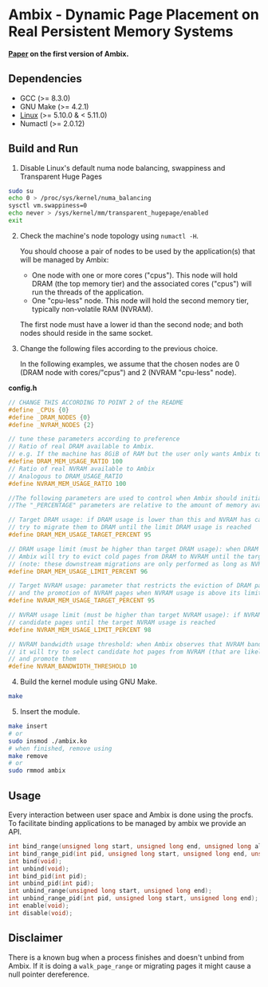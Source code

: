 # Ambix - Dynamic Page Placement on Real Persistent Memory Systems
**[Paper](https://arxiv.org/abs/2112.12685) on the first version of Ambix.**

## Dependencies
- GCC (>= 8.3.0)
- GNU Make (>= 4.2.1)
- [Linux](https://cdn.kernel.org/pub/linux/kernel/v5.x/linux-5.10.tar.xz) (>= 5.10.0 & < 5.11.0)
- Numactl (>= 2.0.12)

## Build and Run
1. Disable Linux's default numa node balancing, swappiness and Transparent Huge Pages
```sh
sudo su
echo 0 > /proc/sys/kernel/numa_balancing
sysctl vm.swappiness=0
echo never > /sys/kernel/mm/transparent_hugepage/enabled
exit
```
2. Check the machine's node topology using `numactl -H`.
   
   You should choose a pair of nodes to be used by the application(s) that will be managed by Ambix:

   - One node with one or more cores ("cpus"). This node will hold DRAM (the top memory tier) and the associated cores ("cpus") will run the threads of the application.
   - One "cpu-less" node. This node will hold the second memory tier, typically non-volatile RAM (NVRAM).
   
   The first node must have a lower id than the second node; and both nodes should reside in the same socket.
   
4. Change the following files according to the previous choice.

   In the following examples, we assume that the chosen nodes are 0 (DRAM node with cores/"cpus") and 2 (NVRAM "cpu-less" node).

**config.h**
```C
// CHANGE THIS ACCORDING TO POINT 2 of the README
#define _CPUs {0}
#define _DRAM_NODES {0}
#define _NVRAM_NODES {2}

// tune these parameters according to preference
// Ratio of real DRAM available to Ambix.
// e.g. If the machine has 8GiB of RAM but the user only wants Ambix to see 4GiB, this parameter should be set to 50
#define DRAM_MEM_USAGE_RATIO 100
// Ratio of real NVRAM available to Ambix
// Analogous to DRAM_USAGE_RATIO
#define NVRAM_MEM_USAGE_RATIO 100

//The following parameters are used to control when Ambix should initiate page migration between memory tiers
//The "_PERCENTAGE" parameters are relative to the amount of memory available to Ambix at each node

// Target DRAM usage: if DRAM usage is lower than this and NVRAM has candidate pages, Ambix will
// try to migrate them to DRAM until the limit DRAM usage is reached
#define DRAM_MEM_USAGE_TARGET_PERCENT 95

// DRAM usage limit (must be higher than target DRAM usage): when DRAM usage exceeds this limit,
// Ambix will try to evict cold pages from DRAM to NVRAM until the target DRAM usage is reached
// (note: these downstream migrations are only performed as long as NVRAM usage is below the target NVRAM usage).
#define DRAM_MEM_USAGE_LIMIT_PERCENT 96

// Target NVRAM usage: parameter that restricts the eviction of DRAM pages (see description of DRAM usage limit)
// and the promotion of NVRAM pages when NVRAM usage is above its limit (see next)
#define NVRAM_MEM_USAGE_TARGET_PERCENT 95

// NVRAM usage limit (must be higher than target NVRAM usage): if NVRAM usage is above this limit and DRAM usage is below its target, Ambix will promote enough
// candidate pages until the target NVRAM usage is reached
#define NVRAM_MEM_USAGE_LIMIT_PERCENT 98

// NVRAM bandwidth usage threshold: when Ambix observes that NVRAM bandwidth usage is above this threshold,
// it will try to select candidate hot pages from NVRAM (that are likely to contribute to the high NVRAM bandwidth usage)
// and promote them
#define NVRAM_BANDWIDTH_THRESHOLD 10
```
4. Build the kernel module using GNU Make.
```sh
make
```
5. Insert the module.
```sh
make insert
# or
sudo insmod ./ambix.ko
# when finished, remove using
make remove
# or
sudo rmmod ambix
```

## Usage
Every interaction between user space and Ambix is done using the procfs. To facilitate
binding applications to be managed by ambix we provide an API.
```C
int bind_range(unsigned long start, unsigned long end, unsigned long allocation_site, unsigned long size);
int bind_range_pid(int pid, unsigned long start, unsigned long end, unsigned long allocation_site, unsigned long size);
int bind(void);
int unbind(void);
int bind_pid(int pid);
int unbind_pid(int pid);
int unbind_range(unsigned long start, unsigned long end);
int unbind_range_pid(int pid, unsigned long start, unsigned long end);
int enable(void);
int disable(void);
```

## Disclaimer
There is a known bug when a process finishes and doesn't unbind from Ambix. If it is doing a `walk_page_range` or migrating pages it might cause a null pointer dereference.

